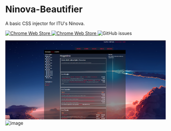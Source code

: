 # Ninova-Beautifier
A basic CSS injector for ITU's Ninova.

<a href="https://chrome.google.com/webstore/detail/ninova-beautifier/hnlpdbepdicjbpfmopjelbnlcenobklo">
  <img alt="Chrome Web Store" src="https://img.shields.io/chrome-web-store/v/hnlpdbepdicjbpfmopjelbnlcenobklo?color=crimson&logo=google%20chrome&logoColor=white&style=for-the-badge">
</a>
<a href="https://chrome.google.com/webstore/detail/ninova-beautifier/hnlpdbepdicjbpfmopjelbnlcenobklo">
  <img alt="Chrome Web Store" src="https://img.shields.io/chrome-web-store/users/hnlpdbepdicjbpfmopjelbnlcenobklo?color=blue&label=downloads&logo=google%20chrome&logoColor=white&style=for-the-badge">
</a>
<img alt="GitHub issues" src="https://img.shields.io/github/issues/Cenngo/Ninova-Beautifier?color=yellow&style=for-the-badge">


![preview](https://github.com/Cenngo/Ninova-Beautifier/blob/master/preview.png)
![image](https://user-images.githubusercontent.com/57065323/115700844-c9f66e80-a36f-11eb-923c-92b6f2bac947.png)
